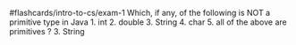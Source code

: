 #flashcards/intro-to-cs/exam-1 
Which, if any, of the following is NOT a primitive type in Java
	1. int
	2. double
	3. String
	4. char
	5. all of the above are primitives
?
3. String
<!--SR:!2022-11-30,79,250-->